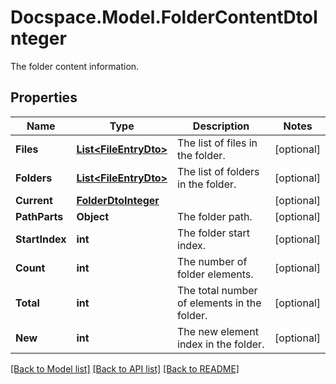 # Docspace.Model.FolderContentDtoInteger
The folder content information.

## Properties

Name | Type | Description | Notes
------------ | ------------- | ------------- | -------------
**Files** | [**List&lt;FileEntryDto&gt;**](FileEntryDto.md) | The list of files in the folder. | [optional] 
**Folders** | [**List&lt;FileEntryDto&gt;**](FileEntryDto.md) | The list of folders in the folder. | [optional] 
**Current** | [**FolderDtoInteger**](FolderDtoInteger.md) |  | [optional] 
**PathParts** | **Object** | The folder path. | [optional] 
**StartIndex** | **int** | The folder start index. | [optional] 
**Count** | **int** | The number of folder elements. | [optional] 
**Total** | **int** | The total number of elements in the folder. | [optional] 
**New** | **int** | The new element index in the folder. | [optional] 

[[Back to Model list]](../README.md#documentation-for-models) [[Back to API list]](../README.md#documentation-for-api-endpoints) [[Back to README]](../README.md)

